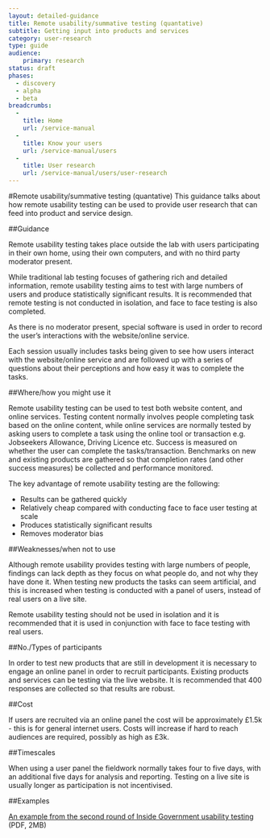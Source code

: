 ```yaml
---
layout: detailed-guidance
title: Remote usability/summative testing (quantative)
subtitle: Getting input into products and services
category: user-research
type: guide
audience: 
    primary: research 
status: draft
phases:
  - discovery
  - alpha
  - beta
breadcrumbs:
  -
    title: Home
    url: /service-manual
  -
    title: Know your users
    url: /service-manual/users
  -
    title: User research
    url: /service-manual/users/user-research
---
```

    
#Remote usability/summative testing (quantative)
This guidance talks about how remote usability testing can be used to provide user research that can feed into product and service design.

##Guidance

Remote usability testing takes place outside the lab with users participating in their own home, using their own computers, and with no third party moderator present.

While traditional lab testing focuses of gathering rich and detailed information, remote usability testing aims to test with large numbers of users and produce statistically significant results. It is recommended that remote testing is not conducted in isolation, and face to face testing is also completed.

As there is no moderator present, special software is used in order to record the user’s interactions with the website/online service.

Each session usually includes tasks being given to see how users interact with the website/online service and are followed up with a series of questions about their perceptions and how easy it was to complete the tasks.

##Where/how you might use it
 
Remote usability testing can be used to test both website content, and online services. Testing content normally involves people completing task based on the online content, while online services are normally tested by asking users to complete a task using the online tool or transaction e.g. Jobseekers Allowance, Driving Licence etc. Success is measured on whether the user can complete the tasks/transaction. Benchmarks on new and existing products are gathered so that completion rates (and other success measures) be collected and performance monitored.

The key advantage of remote usability testing are the following:

* Results can be gathered quickly
* Relatively cheap compared with conducting face to face user testing at scale
* Produces statistically significant results
* Removes moderator bias

##Weaknesses/when not to use

Although remote usability provides testing with large numbers of people, findings can lack depth as they focus on what people do, and not why they have done it. When testing new products the tasks can seem artificial, and this is increased when testing is conducted with a panel of users, instead of real users on a live site.

Remote usability testing should not be used in isolation and it is recommended that it is used in conjunction with face to face testing with real users. 

##No./Types of participants

In order to test new products that are still in development it is necessary to engage an online panel in order to recruit participants. Existing products and services can be testing via the live website. It is recommended that 400 responses are collected so that results are robust.

##Cost

If users are recruited via an online panel the cost will be approximately £1.5k - this is for general internet users. Costs will increase if hard to reach audiences are required, possibly as high as £3k. 

##Timescales

When using a user panel the fieldwork normally takes four to five days, with an additional five days for analysis and reporting. Testing on a live site is usually longer as participation is not incentivised. 

##Examples

[An example from the second round of Inside Government usability testing](/service-manual/assets/documents/Inside-Gov-Summative-Final.pdf) (PDF, 2MB)